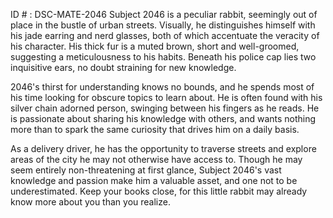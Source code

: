 ID # : DSC-MATE-2046
Subject 2046 is a peculiar rabbit, seemingly out of place in the bustle of urban streets. Visually, he distinguishes himself with his jade earring and nerd glasses, both of which accentuate the veracity of his character. His thick fur is a muted brown, short and well-groomed, suggesting a meticulousness to his habits. Beneath his police cap lies two inquisitive ears, no doubt straining for new knowledge.

2046's thirst for understanding knows no bounds, and he spends most of his time looking for obscure topics to learn about. He is often found with his silver chain adorned person, swinging between his fingers as he reads. He is passionate about sharing his knowledge with others, and wants nothing more than to spark the same curiosity that drives him on a daily basis.

As a delivery driver, he has the opportunity to traverse streets and explore areas of the city he may not otherwise have access to. Though he may seem entirely non-threatening at first glance, Subject 2046's vast knowledge and passion make him a valuable asset, and one not to be underestimated. Keep your books close, for this little rabbit may already know more about you than you realize.